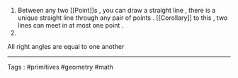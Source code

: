 1. Between any two [[Point]]s , you can draw a straight line , there is a unique straight line through any pair of points .  [[Corollary]] to this , two lines can meet in at most one point . 
2. 

All right angles are equal to one another 
___
Tags : #primitives #geometry #math

